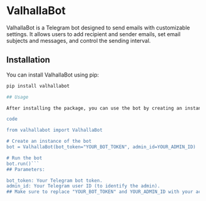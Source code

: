 # ValhallaBot

ValhallaBot is a Telegram bot designed to send emails with customizable settings. It allows users to add recipient and sender emails, set email subjects and messages, and control the sending interval.

## Installation

You can install ValhallaBot using pip:

```bash
pip install valhallabot

## Usage

After installing the package, you can use the bot by creating an instance of ValhallaBot and running it. Here's an example:

code

from valhallabot import ValhallaBot

# Create an instance of the bot
bot = ValhallaBot(bot_token="YOUR_BOT_TOKEN", admin_id=YOUR_ADMIN_ID)

# Run the bot
bot.run()```
## Parameters:

bot_token: Your Telegram bot token.
admin_id: Your Telegram user ID (to identify the admin).
## Make sure to replace "YOUR_BOT_TOKEN" and YOUR_ADMIN_ID with your actual bot token and admin ID.
